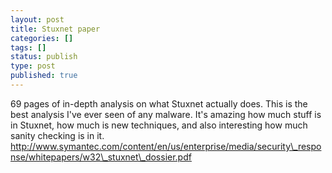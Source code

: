 ```yaml
---
layout: post
title: Stuxnet paper
categories: []
tags: []
status: publish
type: post
published: true
---
```

69 pages of in-depth analysis on what Stuxnet actually does.  This is the best analysis I've ever seen of any malware.  It's amazing how much stuff is in Stuxnet, how much is new techniques, and also interesting how much sanity checking is in it.
<a href="http://www.symantec.com/content/en/us/enterprise/media/security_response/whitepapers/w32_stuxnet_dossier.pdf">http://www.symantec.com/content/en/us/enterprise/media/security\_response/whitepapers/w32\_stuxnet\_dossier.pdf</a>
